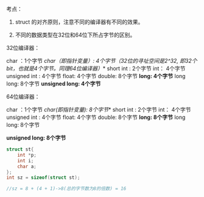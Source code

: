 考点：

1. struct 的对齐原则，注意不同的编译器有不同的效果。

2. 不同的数据类型在32位和64位下所占字节的区别。



32位编译器：

   char ：1个字节
   **char*（即指针变量）: 4个字节（32位的寻址空间是2^32, 即32个bit，也就是4个字节。同理64位编译器）**
   short int : 2个字节
   int： 4个字节
   unsigned int : 4个字节
   float: 4个字节
   double: 8个字节
   **long: 4个字节**
   long long: 8个字节
   **unsigned long: 4个字节**



 64位编译器：

   char ：1个字节
   **char*(即指针变量): 8个字节**
   short int : 2个字节
   int： 4个字节
   unsigned int : 4个字节
   float: 4个字节
   double: 8个字节
   **long: 8个字节**
   long long: 8个字节

   **unsigned long: 8个字节**

```c++
struct st{
    int *p;
    int i;
    char a;
};
int sz = sizeof(struct st);

//sz = 8 + (4 + 1)->8(总的字节数为8的倍数) = 16 
```

